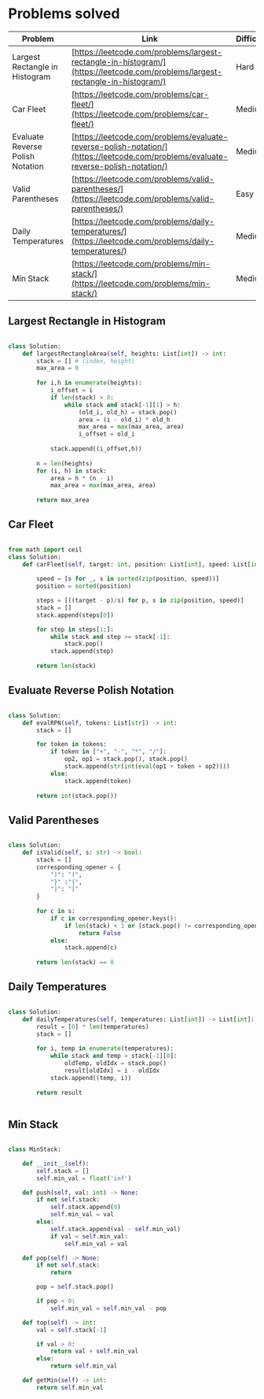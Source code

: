 # Problems solved

| Problem | Link | Difficulty |
|---------|------|------------|
| Largest Rectangle in Histogram | [https://leetcode.com/problems/largest-rectangle-in-histogram/](https://leetcode.com/problems/largest-rectangle-in-histogram/) | Hard |
| Car Fleet | [https://leetcode.com/problems/car-fleet/](https://leetcode.com/problems/car-fleet/) | Medium |
| Evaluate Reverse Polish Notation | [https://leetcode.com/problems/evaluate-reverse-polish-notation/](https://leetcode.com/problems/evaluate-reverse-polish-notation/) | Medium |
| Valid Parentheses | [https://leetcode.com/problems/valid-parentheses/](https://leetcode.com/problems/valid-parentheses/) | Easy |
| Daily Temperatures | [https://leetcode.com/problems/daily-temperatures/](https://leetcode.com/problems/daily-temperatures/) | Medium |
| Min Stack | [https://leetcode.com/problems/min-stack/](https://leetcode.com/problems/min-stack/) | Medium |

## Largest Rectangle in Histogram

```py

class Solution:
    def largestRectangleArea(self, heights: List[int]) -> int:
        stack = [] # (index, height)
        max_area = 0
        
        for i,h in enumerate(heights):
            i_offset = i
            if len(stack) > 0: 
                while stack and stack[-1][1] > h:
                    (old_i, old_h) = stack.pop()
                    area = (i - old_i) * old_h
                    max_area = max(max_area, area)
                    i_offset = old_i
                
            stack.append((i_offset,h))
        
        n = len(heights)
        for (i, h) in stack:
            area = h * (n - i)
            max_area = max(max_area, area)
        
        return max_area
```

## Car Fleet

```py

from math import ceil
class Solution:
    def carFleet(self, target: int, position: List[int], speed: List[int]) -> int:
        
        speed = [s for _, s in sorted(zip(position, speed))]
        position = sorted(position)

        steps = [((target - p)/s) for p, s in zip(position, speed)]
        stack = []
        stack.append(steps[0])

        for step in steps[1:]:
            while stack and step >= stack[-1]:
                stack.pop()        
            stack.append(step)
        
        return len(stack)
```

## Evaluate Reverse Polish Notation

```py

class Solution:
    def evalRPN(self, tokens: List[str]) -> int:
        stack = []

        for token in tokens:
            if token in ["+", "-", "*", "/"]:
                op2, op1 = stack.pop(), stack.pop()
                stack.append(str(int(eval(op1 + token + op2))))
            else:
                stack.append(token)
        
        return int(stack.pop())
```

## Valid Parentheses

```py

class Solution:
    def isValid(self, s: str) -> bool:
        stack = []
        corresponding_opener = {
            ")": "(",
            "}" :"{",
            "]": "["
        }
        
        for c in s:
            if c in corresponding_opener.keys():
                if len(stack) < 1 or (stack.pop() != corresponding_opener[c]):
                    return False
            else:
                stack.append(c)
        
        return len(stack) == 0

```

## Daily Temperatures

```py

class Solution:
    def dailyTemperatures(self, temperatures: List[int]) -> List[int]:
        result = [0] * len(temperatures)
        stack = []
        
        for i, temp in enumerate(temperatures):
            while stack and temp > stack[-1][0]:
                oldTemp, oldIdx = stack.pop()
                result[oldIdx] = i - oldIdx
            stack.append((temp, i))            
        
        return result
            
```

## Min Stack

```py

class MinStack:

    def __init__(self):
        self.stack = []
        self.min_val = float('inf')

    def push(self, val: int) -> None:
        if not self.stack:
            self.stack.append(0)
            self.min_val = val
        else:
            self.stack.append(val - self.min_val)
            if val < self.min_val:
                self.min_val = val

    def pop(self) -> None:
        if not self.stack:
            return

        pop = self.stack.pop()

        if pop < 0:
            self.min_val = self.min_val - pop

    def top(self) -> int:
        val = self.stack[-1]

        if val > 0:
            return val + self.min_val 
        else:
            return self.min_val

    def getMin(self) -> int:
        return self.min_val
        

```
